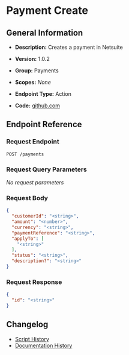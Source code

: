 <!-- BEGIN GENERATED CONTENT -->
# Payment Create

## General Information

- **Description:** Creates a payment in Netsuite

- **Version:** 1.0.2
- **Group:** Payments
- **Scopes:** _None_
- **Endpoint Type:** Action
- **Code:** [github.com](https://github.com/NangoHQ/integration-templates/tree/main/integrations/netsuite-tba/actions/payment-create.ts)


## Endpoint Reference

### Request Endpoint

`POST /payments`

### Request Query Parameters

_No request parameters_

### Request Body

```json
{
  "customerId": "<string>",
  "amount": "<number>",
  "currency": "<string>",
  "paymentReference": "<string>",
  "applyTo": [
    "<string>"
  ],
  "status": "<string>",
  "description?": "<string>"
}
```

### Request Response

```json
{
  "id": "<string>"
}
```

## Changelog

- [Script History](https://github.com/NangoHQ/integration-templates/commits/main/integrations/netsuite-tba/actions/payment-create.ts)
- [Documentation History](https://github.com/NangoHQ/integration-templates/commits/main/integrations/netsuite-tba/actions/payment-create.md)

<!-- END  GENERATED CONTENT -->

